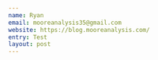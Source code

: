 ```yaml
---
name: Ryan
email: mooreanalysis35@gmail.com
website: https://blog.mooreanalysis.com/
entry: Test
layout: post
---
```

